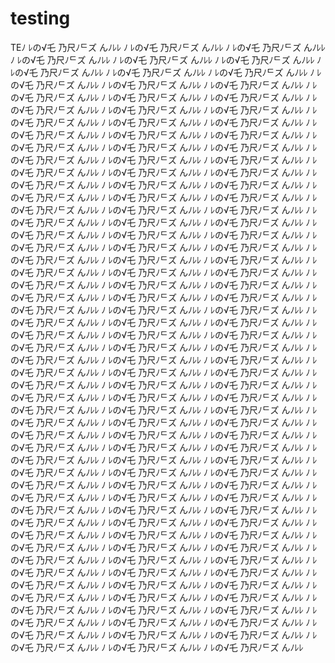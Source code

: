 # testing
TEﾉ ﾚの√乇 乃尺ﾉᄃズ んﾉﾚﾚ
ﾉ ﾚの√乇 乃尺ﾉᄃズ んﾉﾚﾚ
ﾉ ﾚの√乇 乃尺ﾉᄃズ んﾉﾚﾚ
ﾉ ﾚの√乇 乃尺ﾉᄃズ んﾉﾚﾚ
ﾉ ﾚの√乇 乃尺ﾉᄃズ んﾉﾚﾚ
ﾉ ﾚの√乇 乃尺ﾉᄃズ んﾉﾚﾚ
ﾉ ﾚの√乇 乃尺ﾉᄃズ んﾉﾚﾚ
ﾉ ﾚの√乇 乃尺ﾉᄃズ んﾉﾚﾚ
ﾉ ﾚの√乇 乃尺ﾉᄃズ んﾉﾚﾚ
ﾉ ﾚの√乇 乃尺ﾉᄃズ んﾉﾚﾚ
ﾉ ﾚの√乇 乃尺ﾉᄃズ んﾉﾚﾚ
ﾉ ﾚの√乇 乃尺ﾉᄃズ んﾉﾚﾚ
ﾉ ﾚの√乇 乃尺ﾉᄃズ んﾉﾚﾚ
ﾉ ﾚの√乇 乃尺ﾉᄃズ んﾉﾚﾚ
ﾉ ﾚの√乇 乃尺ﾉᄃズ んﾉﾚﾚ
ﾉ ﾚの√乇 乃尺ﾉᄃズ んﾉﾚﾚ
ﾉ ﾚの√乇 乃尺ﾉᄃズ んﾉﾚﾚ
ﾉ ﾚの√乇 乃尺ﾉᄃズ んﾉﾚﾚ
ﾉ ﾚの√乇 乃尺ﾉᄃズ んﾉﾚﾚ
ﾉ ﾚの√乇 乃尺ﾉᄃズ んﾉﾚﾚ
ﾉ ﾚの√乇 乃尺ﾉᄃズ んﾉﾚﾚ
ﾉ ﾚの√乇 乃尺ﾉᄃズ んﾉﾚﾚ
ﾉ ﾚの√乇 乃尺ﾉᄃズ んﾉﾚﾚ
ﾉ ﾚの√乇 乃尺ﾉᄃズ んﾉﾚﾚ
ﾉ ﾚの√乇 乃尺ﾉᄃズ んﾉﾚﾚ
ﾉ ﾚの√乇 乃尺ﾉᄃズ んﾉﾚﾚ
ﾉ ﾚの√乇 乃尺ﾉᄃズ んﾉﾚﾚ
ﾉ ﾚの√乇 乃尺ﾉᄃズ んﾉﾚﾚ
ﾉ ﾚの√乇 乃尺ﾉᄃズ んﾉﾚﾚ
ﾉ ﾚの√乇 乃尺ﾉᄃズ んﾉﾚﾚ
ﾉ ﾚの√乇 乃尺ﾉᄃズ んﾉﾚﾚ
ﾉ ﾚの√乇 乃尺ﾉᄃズ んﾉﾚﾚ
ﾉ ﾚの√乇 乃尺ﾉᄃズ んﾉﾚﾚ
ﾉ ﾚの√乇 乃尺ﾉᄃズ んﾉﾚﾚ
ﾉ ﾚの√乇 乃尺ﾉᄃズ んﾉﾚﾚ
ﾉ ﾚの√乇 乃尺ﾉᄃズ んﾉﾚﾚ
ﾉ ﾚの√乇 乃尺ﾉᄃズ んﾉﾚﾚ
ﾉ ﾚの√乇 乃尺ﾉᄃズ んﾉﾚﾚ
ﾉ ﾚの√乇 乃尺ﾉᄃズ んﾉﾚﾚ
ﾉ ﾚの√乇 乃尺ﾉᄃズ んﾉﾚﾚ
ﾉ ﾚの√乇 乃尺ﾉᄃズ んﾉﾚﾚ
ﾉ ﾚの√乇 乃尺ﾉᄃズ んﾉﾚﾚ
ﾉ ﾚの√乇 乃尺ﾉᄃズ んﾉﾚﾚ
ﾉ ﾚの√乇 乃尺ﾉᄃズ んﾉﾚﾚ
ﾉ ﾚの√乇 乃尺ﾉᄃズ んﾉﾚﾚ
ﾉ ﾚの√乇 乃尺ﾉᄃズ んﾉﾚﾚ
ﾉ ﾚの√乇 乃尺ﾉᄃズ んﾉﾚﾚ
ﾉ ﾚの√乇 乃尺ﾉᄃズ んﾉﾚﾚ
ﾉ ﾚの√乇 乃尺ﾉᄃズ んﾉﾚﾚ
ﾉ ﾚの√乇 乃尺ﾉᄃズ んﾉﾚﾚ
ﾉ ﾚの√乇 乃尺ﾉᄃズ んﾉﾚﾚ
ﾉ ﾚの√乇 乃尺ﾉᄃズ んﾉﾚﾚ
ﾉ ﾚの√乇 乃尺ﾉᄃズ んﾉﾚﾚ
ﾉ ﾚの√乇 乃尺ﾉᄃズ んﾉﾚﾚ
ﾉ ﾚの√乇 乃尺ﾉᄃズ んﾉﾚﾚ
ﾉ ﾚの√乇 乃尺ﾉᄃズ んﾉﾚﾚ
ﾉ ﾚの√乇 乃尺ﾉᄃズ んﾉﾚﾚ
ﾉ ﾚの√乇 乃尺ﾉᄃズ んﾉﾚﾚ
ﾉ ﾚの√乇 乃尺ﾉᄃズ んﾉﾚﾚ
ﾉ ﾚの√乇 乃尺ﾉᄃズ んﾉﾚﾚ
ﾉ ﾚの√乇 乃尺ﾉᄃズ んﾉﾚﾚ
ﾉ ﾚの√乇 乃尺ﾉᄃズ んﾉﾚﾚ
ﾉ ﾚの√乇 乃尺ﾉᄃズ んﾉﾚﾚ
ﾉ ﾚの√乇 乃尺ﾉᄃズ んﾉﾚﾚ
ﾉ ﾚの√乇 乃尺ﾉᄃズ んﾉﾚﾚ
ﾉ ﾚの√乇 乃尺ﾉᄃズ んﾉﾚﾚ
ﾉ ﾚの√乇 乃尺ﾉᄃズ んﾉﾚﾚ
ﾉ ﾚの√乇 乃尺ﾉᄃズ んﾉﾚﾚ
ﾉ ﾚの√乇 乃尺ﾉᄃズ んﾉﾚﾚ
ﾉ ﾚの√乇 乃尺ﾉᄃズ んﾉﾚﾚ
ﾉ ﾚの√乇 乃尺ﾉᄃズ んﾉﾚﾚ
ﾉ ﾚの√乇 乃尺ﾉᄃズ んﾉﾚﾚ
ﾉ ﾚの√乇 乃尺ﾉᄃズ んﾉﾚﾚ
ﾉ ﾚの√乇 乃尺ﾉᄃズ んﾉﾚﾚ
ﾉ ﾚの√乇 乃尺ﾉᄃズ んﾉﾚﾚ
ﾉ ﾚの√乇 乃尺ﾉᄃズ んﾉﾚﾚ
ﾉ ﾚの√乇 乃尺ﾉᄃズ んﾉﾚﾚ
ﾉ ﾚの√乇 乃尺ﾉᄃズ んﾉﾚﾚ
ﾉ ﾚの√乇 乃尺ﾉᄃズ んﾉﾚﾚ
ﾉ ﾚの√乇 乃尺ﾉᄃズ んﾉﾚﾚ
ﾉ ﾚの√乇 乃尺ﾉᄃズ んﾉﾚﾚ
ﾉ ﾚの√乇 乃尺ﾉᄃズ んﾉﾚﾚ
ﾉ ﾚの√乇 乃尺ﾉᄃズ んﾉﾚﾚ
ﾉ ﾚの√乇 乃尺ﾉᄃズ んﾉﾚﾚ
ﾉ ﾚの√乇 乃尺ﾉᄃズ んﾉﾚﾚ
ﾉ ﾚの√乇 乃尺ﾉᄃズ んﾉﾚﾚ
ﾉ ﾚの√乇 乃尺ﾉᄃズ んﾉﾚﾚ
ﾉ ﾚの√乇 乃尺ﾉᄃズ んﾉﾚﾚ
ﾉ ﾚの√乇 乃尺ﾉᄃズ んﾉﾚﾚ
ﾉ ﾚの√乇 乃尺ﾉᄃズ んﾉﾚﾚ
ﾉ ﾚの√乇 乃尺ﾉᄃズ んﾉﾚﾚ
ﾉ ﾚの√乇 乃尺ﾉᄃズ んﾉﾚﾚ
ﾉ ﾚの√乇 乃尺ﾉᄃズ んﾉﾚﾚ
ﾉ ﾚの√乇 乃尺ﾉᄃズ んﾉﾚﾚ
ﾉ ﾚの√乇 乃尺ﾉᄃズ んﾉﾚﾚ
ﾉ ﾚの√乇 乃尺ﾉᄃズ んﾉﾚﾚ
ﾉ ﾚの√乇 乃尺ﾉᄃズ んﾉﾚﾚ
ﾉ ﾚの√乇 乃尺ﾉᄃズ んﾉﾚﾚ
ﾉ ﾚの√乇 乃尺ﾉᄃズ んﾉﾚﾚ
ﾉ ﾚの√乇 乃尺ﾉᄃズ んﾉﾚﾚ
ﾉ ﾚの√乇 乃尺ﾉᄃズ んﾉﾚﾚ
ﾉ ﾚの√乇 乃尺ﾉᄃズ んﾉﾚﾚ
ﾉ ﾚの√乇 乃尺ﾉᄃズ んﾉﾚﾚ
ﾉ ﾚの√乇 乃尺ﾉᄃズ んﾉﾚﾚ
ﾉ ﾚの√乇 乃尺ﾉᄃズ んﾉﾚﾚ
ﾉ ﾚの√乇 乃尺ﾉᄃズ んﾉﾚﾚ
ﾉ ﾚの√乇 乃尺ﾉᄃズ んﾉﾚﾚ
ﾉ ﾚの√乇 乃尺ﾉᄃズ んﾉﾚﾚ
ﾉ ﾚの√乇 乃尺ﾉᄃズ んﾉﾚﾚ
ﾉ ﾚの√乇 乃尺ﾉᄃズ んﾉﾚﾚ
ﾉ ﾚの√乇 乃尺ﾉᄃズ んﾉﾚﾚ
ﾉ ﾚの√乇 乃尺ﾉᄃズ んﾉﾚﾚ
ﾉ ﾚの√乇 乃尺ﾉᄃズ んﾉﾚﾚ
ﾉ ﾚの√乇 乃尺ﾉᄃズ んﾉﾚﾚ
ﾉ ﾚの√乇 乃尺ﾉᄃズ んﾉﾚﾚ
ﾉ ﾚの√乇 乃尺ﾉᄃズ んﾉﾚﾚ
ﾉ ﾚの√乇 乃尺ﾉᄃズ んﾉﾚﾚ
ﾉ ﾚの√乇 乃尺ﾉᄃズ んﾉﾚﾚ
ﾉ ﾚの√乇 乃尺ﾉᄃズ んﾉﾚﾚ
ﾉ ﾚの√乇 乃尺ﾉᄃズ んﾉﾚﾚ
ﾉ ﾚの√乇 乃尺ﾉᄃズ んﾉﾚﾚ
ﾉ ﾚの√乇 乃尺ﾉᄃズ んﾉﾚﾚ
ﾉ ﾚの√乇 乃尺ﾉᄃズ んﾉﾚﾚ
ﾉ ﾚの√乇 乃尺ﾉᄃズ んﾉﾚﾚ
ﾉ ﾚの√乇 乃尺ﾉᄃズ んﾉﾚﾚ
ﾉ ﾚの√乇 乃尺ﾉᄃズ んﾉﾚﾚ
ﾉ ﾚの√乇 乃尺ﾉᄃズ んﾉﾚﾚ
ﾉ ﾚの√乇 乃尺ﾉᄃズ んﾉﾚﾚ
ﾉ ﾚの√乇 乃尺ﾉᄃズ んﾉﾚﾚ
ﾉ ﾚの√乇 乃尺ﾉᄃズ んﾉﾚﾚ
ﾉ ﾚの√乇 乃尺ﾉᄃズ んﾉﾚﾚ
ﾉ ﾚの√乇 乃尺ﾉᄃズ んﾉﾚﾚ
ﾉ ﾚの√乇 乃尺ﾉᄃズ んﾉﾚﾚ
ﾉ ﾚの√乇 乃尺ﾉᄃズ んﾉﾚﾚ
ﾉ ﾚの√乇 乃尺ﾉᄃズ んﾉﾚﾚ
ﾉ ﾚの√乇 乃尺ﾉᄃズ んﾉﾚﾚ
ﾉ ﾚの√乇 乃尺ﾉᄃズ んﾉﾚﾚ
ﾉ ﾚの√乇 乃尺ﾉᄃズ んﾉﾚﾚ
ﾉ ﾚの√乇 乃尺ﾉᄃズ んﾉﾚﾚ
ﾉ ﾚの√乇 乃尺ﾉᄃズ んﾉﾚﾚ
ﾉ ﾚの√乇 乃尺ﾉᄃズ んﾉﾚﾚ
ﾉ ﾚの√乇 乃尺ﾉᄃズ んﾉﾚﾚ
ﾉ ﾚの√乇 乃尺ﾉᄃズ んﾉﾚﾚ
ﾉ ﾚの√乇 乃尺ﾉᄃズ んﾉﾚﾚ
ﾉ ﾚの√乇 乃尺ﾉᄃズ んﾉﾚﾚ
ﾉ ﾚの√乇 乃尺ﾉᄃズ んﾉﾚﾚ
ﾉ ﾚの√乇 乃尺ﾉᄃズ んﾉﾚﾚ
